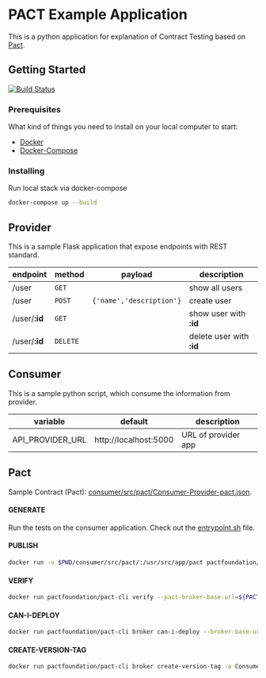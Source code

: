 # PACT Example Application

This is a python application for explanation of Contract Testing based on [Pact](https://docs.pact.io/).

## Getting Started

[![Build Status](https://travis-ci.org/pperzyna/pact-example.svg?branch=master)](https://travis-ci.org/pperzyna/pact-example)

### Prerequisites

What kind of things you need to install on your local computer to start:

* [Docker](https://www.docker.com/)
* [Docker-Compose](https://docs.docker.com/compose/)

### Installing

Run local stack via docker-compose
``` bash
docker-compose up --build
```

## Provider

This is a sample Flask application that expose endpoints with REST standard.

|  endpoint      | method   | payload | description |
| ---            | ---      | ---     | ---         |
| /user          | `GET`    | | show all users |
| /user          | `POST`   | `{'name','description'}` | create user |
| /user/**:id**  | `GET`    | | show user with **:id** |
| /user/**:id**  | `DELETE` | | delete user with **:id** |

## Consumer

This is a sample python script, which consume the information from provider. 

|  variable         | default               | description          |
| ---               | ---                   | ---                  |
| API_PROVIDER_URL  | http://localhost:5000 | URL of provider app  |

## Pact

Sample Contract (Pact): [consumer/src/pact/Consumer-Provider-pact.json](consumer/src/pact/Consumer-Provider-pact.json).

#### GENERATE

Run the tests on the consumer application. Check out the [entrypoint.sh](consumer/src/entrypoint.sh) file.

#### PUBLISH

``` bash
docker run -v $PWD/consumer/src/pact/:/usr/src/app/pact pactfoundation/pact-cli publish /usr/src/app/pact/ --consumer-app-version $GIT_COMMIT --tag=$GIT_BRANCH
```

#### VERIFY

``` bash
docker run pactfoundation/pact-cli verify --pact-broker-base-url=${PACT_BROKER_URL} --provider-base-url=${PROVIDER_URL} --provider-states-setup-url=${PROVIDER_URL}/_pact/provider_state --provider=Provider --provider-app-version=${GIT_COMMIT} --publish-verification-results --verbose
```

#### CAN-I-DEPLOY

``` bash
docker run pactfoundation/pact-cli broker can-i-deploy --broker-base-url=${PACT_BROKER_URL} -a Provider -e $GIT_COMMIT --to $GIT_BRANCH
```

#### CREATE-VERSION-TAG

``` bash
docker run pactfoundation/pact-cli broker create-version-tag -a Consumer -e $GIT_COMMIT -t $GIT_BRANCH
```